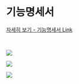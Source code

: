 # 기능명세서

[자세히 보기 - 기능명세서 Link](https://www.notion.so/45d471af5640489587fa91d900d965b6?pvs=4)

</br>

![](https://velog.velcdn.com/images/baebae/post/fa86699b-b5a4-420b-a59e-aba723f18918/image.jpg)

![](https://velog.velcdn.com/images/baebae/post/ad30fba8-d6e0-4364-9393-ff6315abff70/image.jpg)

![](https://velog.velcdn.com/images/baebae/post/54e33864-ee24-406c-b684-697e45de6bd2/image.jpg)

